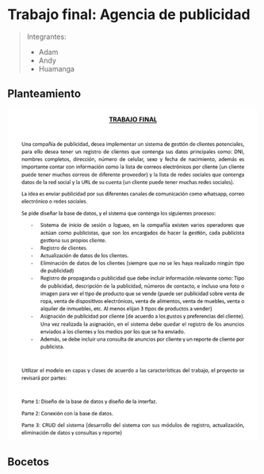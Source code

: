 # Trabajo final: Agencia de publicidad

> Integrantes:
> - Adam
> - Andy
> - Huamanga

## Planteamiento

![image](assets/trabajo_final.png)

## Bocetos


